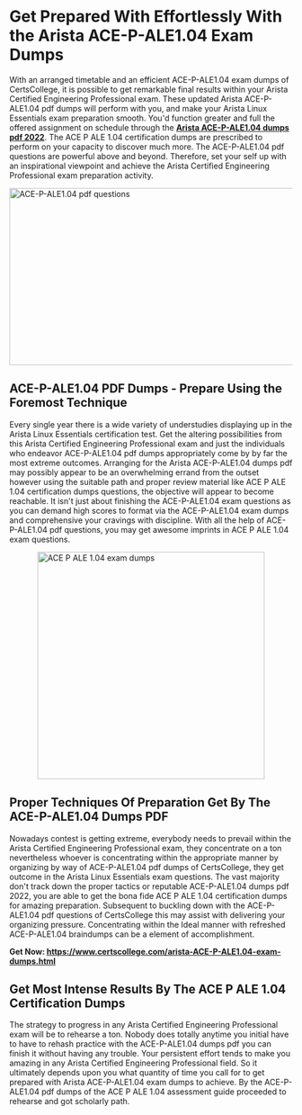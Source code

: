 <h1><strong>Get Prepared With Effortlessly With the Arista ACE-P-ALE1.04 Exam Dumps&nbsp;</strong></h1>
<p><span style="font-weight: 400;">With an arranged timetable and an efficient  ACE-P-ALE1.04 exam dumps of CertsCollege, it is possible to get remarkable final results within your Arista Certified Engineering Professional exam. These updated Arista ACE-P-ALE1.04 pdf dumps will perform with you, and make your Arista Linux Essentials exam preparation smooth. You'd function greater and full the offered assignment on schedule through the <strong><a href="https://www.certscollege.com/arista-ACE-P-ALE1.04-exam-dumps.html">Arista ACE-P-ALE1.04 dumps pdf 2022</a></strong>. The ACE P ALE 1.04 certification dumps are prescribed to perform on your capacity to discover much more. The  ACE-P-ALE1.04 pdf questions are powerful above and beyond. Therefore, set your self up with an inspirational viewpoint and achieve the Arista Certified Engineering Professional exam preparation activity.&nbsp;</span></p>
<p><span style="font-weight: 400;"><img style="display: block; margin-left: auto; margin-right: auto;" src="https://i.ibb.co/CPDK3ps/Yellow-and-Blue-Initiative-Blog-Banner.png" alt="ACE-P-ALE1.04 pdf questions" width="559" height="315" /></span></p>
<h2><strong>ACE-P-ALE1.04 PDF Dumps - Prepare Using the Foremost Technique</strong></h2>
<p><span style="font-weight: 400;">Every single year there is a wide variety of understudies displaying up in the Arista Linux Essentials certification test. Get the altering possibilities from this Arista Certified Engineering Professional exam and just the individuals who endeavor ACE-P-ALE1.04 pdf dumps appropriately come by by far the most extreme outcomes. Arranging for the Arista ACE-P-ALE1.04 dumps pdf may possibly appear to be an overwhelming errand from the outset however using the suitable path and proper review material like ACE P ALE 1.04 certification dumps questions, the objective will appear to become reachable. It isn't just about finishing the ACE-P-ALE1.04 exam questions as you can demand high scores to format via the ACE-P-ALE1.04 exam dumps and comprehensive your cravings with discipline. With all the help of ACE-P-ALE1.04 pdf questions, you may get awesome imprints in ACE P ALE 1.04 exam questions.</span></p>
<p><span style="font-weight: 400;"><a href="https://tinyurl.com/2kmwh75r"><img style="display: block; margin-left: auto; margin-right: auto;" src="https://i.ibb.co/9tMrhdY/Teacher-Appreciation-Invitation.png" alt="ACE P ALE 1.04 exam dumps " width="404" height="404" /></a></span></p>
<h2><strong>Proper Techniques Of Preparation Get By The ACE-P-ALE1.04 Dumps PDF</strong></h2>
<p><span style="font-weight: 400;">Nowadays contest is getting extreme, everybody needs to prevail within the Arista Certified Engineering Professional exam, they concentrate on a ton nevertheless whoever is concentrating within the appropriate manner by organizing by way of ACE-P-ALE1.04 pdf dumps of CertsCollege, they get outcome in the Arista Linux Essentials exam questions. The vast majority don't track down the proper tactics or reputable ACE-P-ALE1.04 dumps pdf 2022, you are able to get the bona fide ACE P ALE 1.04 certification dumps for amazing preparation. Subsequent to buckling down with the  ACE-P-ALE1.04 pdf questions of CertsCollege this may assist with delivering your organizing pressure. Concentrating within the Ideal manner with refreshed ACE-P-ALE1.04 braindumps can be a element of accomplishment.</span></p>
<p><span style="font-weight: 400;"><strong>Get Now: <a href="https://www.certscollege.com/arista-ACE-P-ALE1.04-exam-dumps.html">https://www.certscollege.com/arista-ACE-P-ALE1.04-exam-dumps.html</a></strong></span></p>
<h2><strong>Get Most Intense Results By The ACE P ALE 1.04 Certification Dumps</strong></h2>
<p><span style="font-weight: 400;">The strategy to progress in any Arista Certified Engineering Professional exam will be to rehearse a ton. Nobody does totally anytime you initial have to have to rehash practice with the ACE-P-ALE1.04 dumps pdf you can finish it without having any trouble. Your persistent effort tends to make you amazing in any Arista Certified Engineering Professional field. So it ultimately depends upon you what quantity of time you call for to get prepared with Arista ACE-P-ALE1.04 exam dumps to achieve. By the ACE-P-ALE1.04 pdf dumps of the ACE P ALE 1.04 assessment guide proceeded to rehearse and got scholarly path.</span></p>
